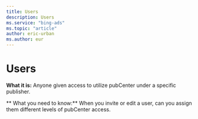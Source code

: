 ```yaml
---
title: Users
description: Users
ms.service: "bing-ads"
ms.topic: "article"
author: eric-urban
ms.author: eur
---
```


# Users

**What it is:**  Anyone given access to utilize pubCenter under a specific publisher.

**      What you need to know:**     When you invite or edit a user, can you assign them different levels of pubCenter access.



